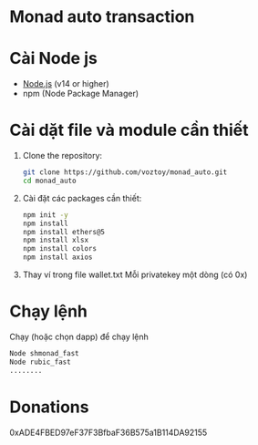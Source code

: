 # Monad auto transaction

# Cài Node js

- [Node.js](https://nodejs.org/) (v14 or higher)
- npm (Node Package Manager)

# Cài dặt file và module cần thiết

1. Clone the repository:

   ```bash
   git clone https://github.com/voztoy/monad_auto.git
   cd monad_auto
   ```

2. Cài đặt các packages cần thiết:

   ```bash
   npm init -y
   npm install
   npm install ethers@5
   npm install xlsx
   npm install colors
   npm install axios
   
   ```
3.  Thay ví trong file wallet.txt
Mỗi privatekey một dòng (có 0x)


# Chạy lệnh
Chạy (hoặc chọn dapp) để chạy lệnh

   ```bash
   Node shmonad_fast
   Node rubic_fast
   ........
   ```

# Donations

0xADE4FBED97eF37F3BfbaF36B575a1B114DA92155
